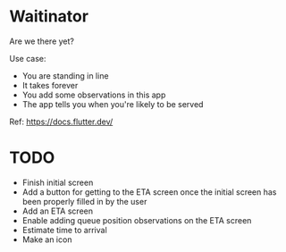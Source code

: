 # Waitinator

Are we there yet?

Use case:

- You are standing in line
- It takes forever
- You add some observations in this app
- The app tells you when you're likely to be served

Ref: <https://docs.flutter.dev/>

# TODO

- Finish initial screen
- Add a button for getting to the ETA screen once the initial screen has been
  properly filled in by the user
- Add an ETA screen
- Enable adding queue position observations on the ETA screen
- Estimate time to arrival
- Make an icon
